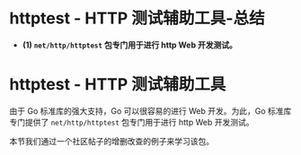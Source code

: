 # httptest - HTTP 测试辅助工具-总结

- **(1) `net/http/httptest` 包专门用于进行 http Web 开发测试。**

# httptest - HTTP 测试辅助工具

由于 Go 标准库的强大支持，Go 可以很容易的进行 Web 开发。为此，Go 标准库专门提供了 `net/http/httptest` 包专门用于进行 http Web 开发测试。

本节我们通过一个社区帖子的增删改查的例子来学习该包。
